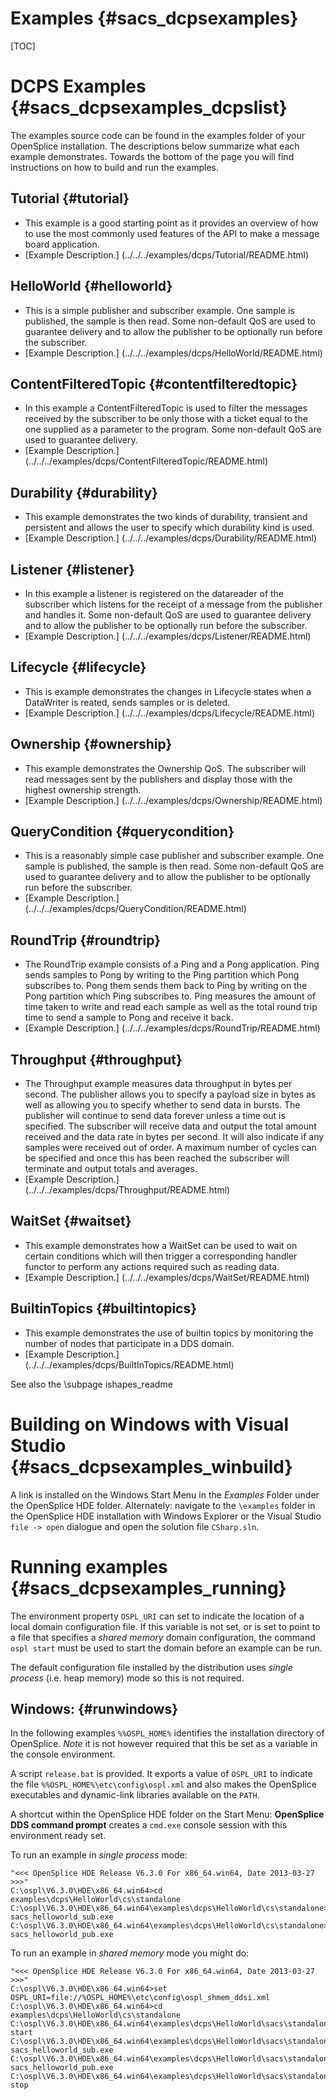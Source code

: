 Examples                                                                        {#sacs_dcpsexamples}
========

[TOC]

DCPS Examples                                                                   {#sacs_dcpsexamples_dcpslist}
=============

The examples source code can be found in the examples folder of your OpenSplice installation.
The descriptions below summarize what each example demonstrates. Towards the bottom of the page
you will find instructions on how to build and run the examples.

Tutorial                                                                                {#tutorial}
--------
- This example is a good starting point as it provides an overview of how to use
the most commonly used features of the API to make a message board application.
- [Example Description.] (../../../examples/dcps/Tutorial/README.html)

HelloWorld                                                                              {#helloworld}
----------
- This is a simple publisher and subscriber example. One sample is published, the
sample is then read. Some non-default QoS are used to guarantee delivery and to
allow the publisher to be optionally run before the subscriber.
- [Example Description.] (../../../examples/dcps/HelloWorld/README.html)

ContentFilteredTopic                                                                    {#contentfilteredtopic}
--------------------
- In this example a ContentFilteredTopic is used to filter the messages received by
the subscriber to be only those with a ticket equal to the one supplied as a parameter
to the program. Some non-default QoS are used to guarantee delivery.
- [Example Description.] (../../../examples/dcps/ContentFilteredTopic/README.html)

Durability                                                                              {#durability}
----------
- This example demonstrates the two kinds of durability, transient and persistent
and allows the user to specify which durability kind is used.
- [Example Description.] (../../../examples/dcps/Durability/README.html)

Listener                                                                                {#listener}
--------
- In this example a listener is registered on the datareader of the subscriber which
listens for the receipt of a message from the publisher and handles it. Some
non-default QoS are used to guarantee delivery and to allow the publisher to be
optionally run before the subscriber.
- [Example Description.] (../../../examples/dcps/Listener/README.html)

Lifecycle                                                                               {#lifecycle}
---------
- This is example demonstrates the changes in Lifecycle states when a DataWriter is
reated, sends samples or is deleted.
- [Example Description.] (../../../examples/dcps/Lifecycle/README.html)

Ownership                                                                               {#ownership}
---------
- This example demonstrates the Ownership QoS. The subscriber will read messages sent
by the publishers and display those with the highest ownership strength.
- [Example Description.] (../../../examples/dcps/Ownership/README.html)

QueryCondition                                                                          {#querycondition}
--------------
- This is a reasonably simple case publisher and subscriber example. One sample is
published, the sample is then read. Some non-default QoS are used to guarantee
delivery and to allow the publisher to be optionally run before the subscriber.
- [Example Description.] (../../../examples/dcps/QueryCondition/README.html)

RoundTrip                                                                               {#roundtrip}
---------
- The RoundTrip example consists of a Ping and a Pong application. Ping sends samples
to Pong by writing to the Ping partition which Pong subscribes to. Pong them sends
them back to Ping by writing on the Pong partition which Ping subscribes to. Ping
measures the amount of time taken to write and read each sample as well as the total
round trip time to send a sample to Pong and receive it back.
- [Example Description.] (../../../examples/dcps/RoundTrip/README.html)

Throughput                                                                              {#throughput}
----------
- The Throughput example measures data throughput in bytes per second. The publisher
allows you to specify a payload size in bytes as well as allowing you to specify
whether to send data in bursts. The publisher will continue to send data forever
unless a time out is specified. The subscriber will receive data and output the
total amount received and the data rate in bytes per second. It will also indicate
if any samples were received out of order. A maximum number of cycles can be
specified and once this has been reached the subscriber will terminate and output
totals and averages.
- [Example Description.] (../../../examples/dcps/Throughput/README.html)

WaitSet                                                                                 {#waitset}
-------
- This example demonstrates how a WaitSet can be used to wait on certain conditions
which will then trigger a corresponding handler functor to perform any actions
required such as reading data.
- [Example Description.] (../../../examples/dcps/WaitSet/README.html)

BuiltinTopics                                                                           {#builtintopics}
-------------
- This example demonstrates the use of builtin topics by monitoring the number of
nodes that participate in a DDS domain.
- [Example Description.] (../../../examples/dcps/BuiltInTopics/README.html)

See also the \subpage ishapes_readme

Building on Windows with Visual Studio                                          {#sacs_dcpsexamples_winbuild}
======================================

A link is installed on the Windows Start Menu in the *Examples* Folder under
the OpenSplice HDE folder. Alternately: navigate to the `\examples` folder in
the OpenSplice HDE installation with Windows Explorer or the Visual Studio
`file -> open` dialogue and open the solution file `CSharp.sln`.

Running examples                                                               {#sacs_dcpsexamples_running}
================

The environment property `OSPL_URI` can set to indicate the location of a local
domain configuration file. If this variable is not set, or is set to point to a
file that specifies a _shared memory_ domain configuration, the command
`ospl start` must be used to start the domain before an example can be run.

The default configuration file installed by the distribution uses _single process_
(i.e. heap memory) mode so this is not required.

Windows:                                                                                {#runwindows}
--------

In the following examples `%%OSPL_HOME%` identifies the installation directory of
OpenSplice. *Note* it is not however required that this be set as a variable
in the console environment.

A script `release.bat` is provided. It exports a value of `OSPL_URI` to indicate
the file `%%OSPL_HOME%\etc\config\ospl.xml` and also makes the OpenSplice
executables and dynamic-link libraries available on the `PATH`.

A shortcut within the OpenSplice HDE folder on the Start Menu: **OpenSplice DDS
command prompt** creates a `cmd.exe` console session with this environment ready
set.

To run an example in _single process_ mode:

    "<<< OpenSplice HDE Release V6.3.0 For x86_64.win64, Date 2013-03-27 >>>"
    C:\ospl\V6.3.0\HDE\x86_64.win64>cd examples\dcps\HelloWorld\cs\standalone
    C:\ospl\V6.3.0\HDE\x86_64.win64\examples\dcps\HelloWorld\cs\standalone>start sacs_helloworld_sub.exe
    C:\ospl\V6.3.0\HDE\x86_64.win64\examples\dcps\HelloWorld\cs\standalone>start sacs_helloworld_pub.exe

To run an example in _shared memory_ mode you might do:

    "<<< OpenSplice HDE Release V6.3.0 For x86_64.win64, Date 2013-03-27 >>>"
    C:\ospl\V6.3.0\HDE\x86_64.win64>set OSPL_URI=file://%OSPL_HOME%\etc\config\ospl_shmem_ddsi.xml
    C:\ospl\V6.3.0\HDE\x86_64.win64>cd examples\dcps\HelloWorld\cs\standalone
    C:\ospl\V6.3.0\HDE\x86_64.win64\examples\dcps\HelloWorld\sacs\standalone>ospl start
    C:\ospl\V6.3.0\HDE\x86_64.win64\examples\dcps\HelloWorld\sacs\standalone>start sacs_helloworld_sub.exe
    C:\ospl\V6.3.0\HDE\x86_64.win64\examples\dcps\HelloWorld\sacs\standalone>start sacs_helloworld_pub.exe
    C:\ospl\V6.3.0\HDE\x86_64.win64\examples\dcps\HelloWorld\sacs\standalone>ospl stop
